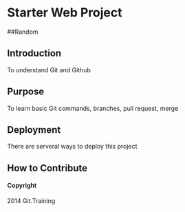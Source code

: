 # Starter Web Project
##Random
## Introduction
To understand Git and Github
## Purpose
To learn basic Git commands, branches, pull request, merge
## Deployment
There are serveral ways to deploy this project
## How to Contribute
#### Copyright
2014 Git.Training
